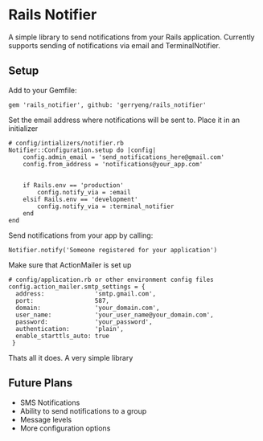 Rails Notifier
==============

A simple library to send notifications from your Rails application. Currently supports sending of notifications via email and TerminalNotifier.

## Setup

Add to your Gemfile:

	gem 'rails_notifier', github: 'gerryeng/rails_notifier'


Set the email address where notifications will be sent to. Place it in an initializer

	# config/intializers/notifier.rb
	Notifier::Configuration.setup do |config|
		config.admin_email = 'send_notifications_here@gmail.com'
		config.from_address = 'notifications@your_app.com'


		if Rails.env == 'production'
			config.notify_via = :email
		elsif Rails.env == 'development'
			config.notify_via = :terminal_notifier
		end
	end

Send notifications from your app by calling:

	Notifier.notify('Someone registered for your application')


Make sure that ActionMailer is set up

    # config/application.rb or other environment config files
    config.action_mailer.smtp_settings = {
      address:              'smtp.gmail.com',
      port:                 587,
      domain:               'your_domain.com',
      user_name:            'your_user_name@your_domain.com',
      password:             'your_password',
      authentication:       'plain',
      enable_starttls_auto: true
     }


Thats all it does. A very simple library

## Future Plans

* SMS Notifications
* Ability to send notifications to a group
* Message levels
* More configuration options